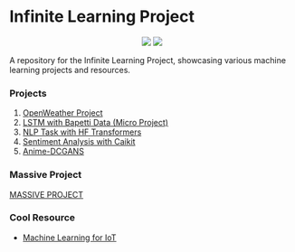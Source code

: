 # Infinite Learning Project

<div align="center">

<img src="https://img.shields.io/badge/python-3670A0?style=for-the-badge&logo=python&logoColor=ffdd54">
<img src="https://img.shields.io/badge/jupyter-%23FA0F00.svg?style=for-the-badge&logo=jupyter&logoColor=white">

</div>

A repository for the Infinite Learning Project, showcasing various machine learning projects and resources.

### Projects

1. [OpenWeather Project](https://github.com/marshallexperiment/Infinite-learning-projects/blob/main/Project-openWeatherApi/Infinite_Learning_Project_Marshall_Al_Karim.ipynb)
2. [LSTM with Bapetti Data (Micro Project)](https://github.com/marshallexperiment/Infinite-learning-projects/blob/main/Project-LSTM/Marshall_LSTM_menggunakan_Data_Bapetti.ipynb)
3. [NLP Task with HF Transformers](https://github.com/marshallexperiment/Infinite-learning-projects/blob/main/Project-NLP-HF-Transformer/hugging_face_transformers.ipynb)
4. [Sentiment Analysis with Caikit](https://github.com/marshallexperiment/Text-Sentiment-Analysis-using-Caikit-and-Hugging-Face)
5. [Anime-DCGANS](https://github.com/marshallexperiment/anime-dcgans)

### Massive Project
[MASSIVE PROJECT](https://github.com/rroy99/lyfeStock-AI-Web-Mobile-Community)
### Cool Resource
- [Machine Learning for IoT](https://tinyml.seas.harvard.edu/courses/)
